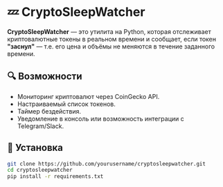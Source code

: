 # 💤 CryptoSleepWatcher

**CryptoSleepWatcher** — это утилита на Python, которая отслеживает криптовалютные токены в реальном времени и сообщает, если токен **"заснул"** — т.е. его цена и объёмы не меняются в течение заданного времени.

## 🔍 Возможности

- Мониторинг криптовалют через CoinGecko API.
- Настраиваемый список токенов.
- Таймер бездействия.
- Уведомление в консоль или возможность интеграции с Telegram/Slack.

## 🚀 Установка

```bash
git clone https://github.com/yourusername/cryptosleepwatcher.git
cd cryptosleepwatcher
pip install -r requirements.txt
